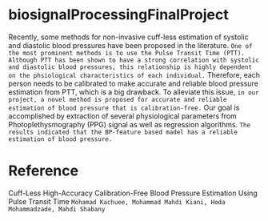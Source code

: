 # biosignalProcessingFinalProject
Recently, some methods for non-invasive cuff-less estimation of systolic and diastolic blood pressures have been proposed in the literature. ``One of the most prominent methods is to use the Pulse Transit Time (PTT). Although PTT has been shown to have a strong correlation with systolic and diastolic blood pressures, this relationship is highly dependent on the phsiological characteristics of each individual.`` Therefore, each person needs to be calibrated to make accurate and reliable blood pressure estimation from PTT, which is a big drawback. To alleviate this issue, ``in our project, a novel method is proposed for accurate and reliable estimation of blood pressure that is calibration-free.`` Our goal is accomplished by extraction of several physiological parameters from Photoplethysmography (PPG) signal as well as regression algorithms. ``The results indicated that the BP-feature based madel has a reliable estimation of blood pressure.``
# Reference
Cuff-Less High-Accuracy Calibration-Free Blood Pressure Estimation Using Pulse Transit Time
``Mohamad Kachuee, Mohammad Mahdi Kiani, Hoda Mohammadzade, Mahdi Shabany``
